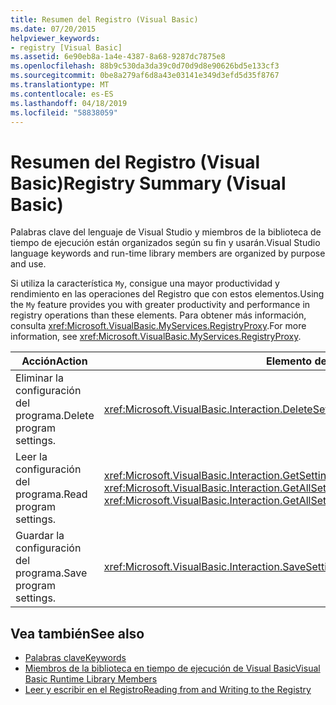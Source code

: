 ```yaml
---
title: Resumen del Registro (Visual Basic)
ms.date: 07/20/2015
helpviewer_keywords:
- registry [Visual Basic]
ms.assetid: 6e90eb8a-1a4e-4387-8a68-9287dc7875e8
ms.openlocfilehash: 88b9c530da3da39c0d70d9d8e90626bd5e133cf3
ms.sourcegitcommit: 0be8a279af6d8a43e03141e349d3efd5d35f8767
ms.translationtype: MT
ms.contentlocale: es-ES
ms.lasthandoff: 04/18/2019
ms.locfileid: "58838059"
---
```

# <a name="registry-summary-visual-basic"></a><span data-ttu-id="78e7f-102">Resumen del Registro (Visual Basic)</span><span class="sxs-lookup"><span data-stu-id="78e7f-102">Registry Summary (Visual Basic)</span></span>
<span data-ttu-id="78e7f-103">Palabras clave del lenguaje de Visual Studio y miembros de la biblioteca de tiempo de ejecución están organizados según su fin y usarán.</span><span class="sxs-lookup"><span data-stu-id="78e7f-103">Visual Studio language keywords and run-time library members are organized by purpose and use.</span></span>  
  
 <span data-ttu-id="78e7f-104">Si utiliza la característica `My`, consigue una mayor productividad y rendimiento en las operaciones del Registro que con estos elementos.</span><span class="sxs-lookup"><span data-stu-id="78e7f-104">Using the `My` feature provides you with greater productivity and performance in registry operations than these elements.</span></span> <span data-ttu-id="78e7f-105">Para obtener más información, consulta <xref:Microsoft.VisualBasic.MyServices.RegistryProxy>.</span><span class="sxs-lookup"><span data-stu-id="78e7f-105">For more information, see <xref:Microsoft.VisualBasic.MyServices.RegistryProxy>.</span></span>  
  
|<span data-ttu-id="78e7f-106">**Acción**</span><span class="sxs-lookup"><span data-stu-id="78e7f-106">**Action**</span></span>|<span data-ttu-id="78e7f-107">**Elemento del lenguaje**</span><span class="sxs-lookup"><span data-stu-id="78e7f-107">**Language element**</span></span>|  
|----------------|--------------------------|  
|<span data-ttu-id="78e7f-108">Eliminar la configuración del programa.</span><span class="sxs-lookup"><span data-stu-id="78e7f-108">Delete program settings.</span></span>|<xref:Microsoft.VisualBasic.Interaction.DeleteSetting%2A>|  
|<span data-ttu-id="78e7f-109">Leer la configuración del programa.</span><span class="sxs-lookup"><span data-stu-id="78e7f-109">Read program settings.</span></span>|<span data-ttu-id="78e7f-110"><xref:Microsoft.VisualBasic.Interaction.GetSetting%2A>, <xref:Microsoft.VisualBasic.Interaction.GetAllSettings%2A></span><span class="sxs-lookup"><span data-stu-id="78e7f-110"><xref:Microsoft.VisualBasic.Interaction.GetSetting%2A>, <xref:Microsoft.VisualBasic.Interaction.GetAllSettings%2A></span></span>|  
|<span data-ttu-id="78e7f-111">Guardar la configuración del programa.</span><span class="sxs-lookup"><span data-stu-id="78e7f-111">Save program settings.</span></span>|<xref:Microsoft.VisualBasic.Interaction.SaveSetting%2A>|  
  
## <a name="see-also"></a><span data-ttu-id="78e7f-112">Vea también</span><span class="sxs-lookup"><span data-stu-id="78e7f-112">See also</span></span>

- [<span data-ttu-id="78e7f-113">Palabras clave</span><span class="sxs-lookup"><span data-stu-id="78e7f-113">Keywords</span></span>](../../../visual-basic/language-reference/keywords/index.md)
- [<span data-ttu-id="78e7f-114">Miembros de la biblioteca en tiempo de ejecución de Visual Basic</span><span class="sxs-lookup"><span data-stu-id="78e7f-114">Visual Basic Runtime Library Members</span></span>](../../../visual-basic/language-reference/runtime-library-members.md)
- [<span data-ttu-id="78e7f-115">Leer y escribir en el Registro</span><span class="sxs-lookup"><span data-stu-id="78e7f-115">Reading from and Writing to the Registry</span></span>](../../../visual-basic/developing-apps/programming/computer-resources/reading-from-and-writing-to-the-registry.md)
